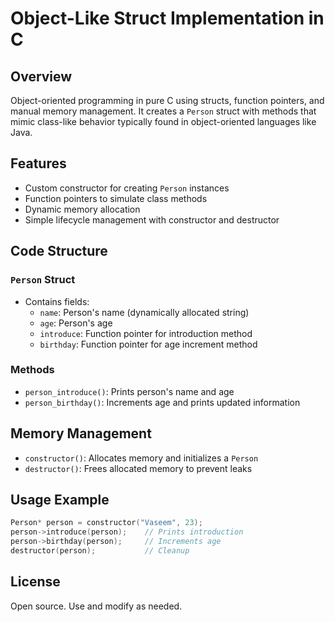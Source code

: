 # Object-Like Struct Implementation in C

## Overview
Object-oriented programming in pure C using structs, function pointers, and manual memory management. It creates a `Person` struct with methods that mimic class-like behavior typically found in object-oriented languages like Java.

## Features
- Custom constructor for creating `Person` instances
- Function pointers to simulate class methods
- Dynamic memory allocation
- Simple lifecycle management with constructor and destructor

## Code Structure

### `Person` Struct
- Contains fields:
  - `name`: Person's name (dynamically allocated string)
  - `age`: Person's age
  - `introduce`: Function pointer for introduction method
  - `birthday`: Function pointer for age increment method

### Methods
- `person_introduce()`: Prints person's name and age
- `person_birthday()`: Increments age and prints updated information

## Memory Management
- `constructor()`: Allocates memory and initializes a `Person`
- `destructor()`: Frees allocated memory to prevent leaks

## Usage Example
```c
Person* person = constructor("Vaseem", 23);
person->introduce(person);    // Prints introduction
person->birthday(person);     // Increments age
destructor(person);           // Cleanup
```

## License
Open source. Use and modify as needed.
